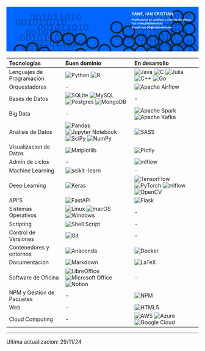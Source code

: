 ![portada](./banner_personal.png)

| Tecnologías               | Buen dominio                                            | En desarrollo              |
|:-------------------------  |:---------------------------------------------------|:---------------------------|
| Lenguajes de Programación | ![Python](https://img.shields.io/badge/Python-3670A0?style=for-the-badge&logo=python&logoColor=ffdd54) ![R](https://img.shields.io/badge/R-276DC3.svg?style=for-the-badge&logo=r&logoColor=white)  | ![Java](https://img.shields.io/badge/Java-%23ED8B00.svg?style=for-the-badge&logo=openjdk&logoColor=white) ![C](https://img.shields.io/badge/C-%2300599C.svg?style=for-the-badge&logo=c&logoColor=white) ![Julia](https://img.shields.io/badge/Julia-9558B2?style=for-the-badge&logo=julia&logoColor=white) ![C++](https://img.shields.io/badge/C++-%2300599C.svg?style=for-the-badge&logo=c%2B%2B&logoColor=white) ![Go](https://img.shields.io/badge/Go-%2300ADD8.svg?style=for-the-badge&logo=go&logoColor=white) |
| Orquestadores | - | ![Apache Airflow](https://img.shields.io/badge/Apache%20Airflow-017CEE?style=for-the-badge&logo=Apache%20Airflow&logoColor=white)|
| Bases de Datos            | ![SQLite](https://img.shields.io/badge/SQLite-%2307405e.svg?style=for-the-badge&logo=sqlite&logoColor=white) ![MySQL](https://img.shields.io/badge/MySQL-%2300f.svg?style=for-the-badge&logo=mysql&logoColor=white) ![Postgres](https://img.shields.io/badge/Postgres-%23316192.svg?style=for-the-badge&logo=postgresql&logoColor=white) ![MongoDB](https://img.shields.io/badge/MongoDB-%234ea94b.svg?style=for-the-badge&logo=mongodb&logoColor=white) | - |
| Big Data                  | - | ![Apache Spark](https://img.shields.io/badge/Apache%20Spark-FDEE21?style=flat-square&logo=apachespark&logoColor=black) ![Apache Kafka](https://img.shields.io/badge/Apache%20Kafka-000?style=for-the-badge&logo=apachekafka) |
| Análisis de Datos         | ![Pandas](https://img.shields.io/badge/Pandas-%23150458.svg?style=for-the-badge&logo=pandas&logoColor=white) ![Jupyter Notebook](https://img.shields.io/badge/Jupyter-%23FA0F00.svg?style=for-the-badge&logo=jupyter&logoColor=white) ![SciPy](https://img.shields.io/badge/SciPy-%230C55A5.svg?style=for-the-badge&logo=scipy&logoColor=%23white) ![NumPy](https://img.shields.io/badge/numpy-%23013243.svg?style=for-the-badge&logo=numpy&logoColor=white) | ![SASS](https://img.shields.io/badge/SASS-hotpink.svg?style=for-the-badge&logo=SASS&logoColor=white) |
| Visualizacion de Datos         | ![Matplotlib](https://img.shields.io/badge/Matplotlib-%23ffffff.svg?style=for-the-badge&logo=Matplotlib&logoColor=black) | ![Plotly](https://img.shields.io/badge/Plotly-%233F4F75.svg?style=for-the-badge&logo=plotly&logoColor=white) |
| Admin de ciclos          | - | ![mlflow](https://img.shields.io/badge/mlflow-%23d9ead3.svg?style=for-the-badge&logo=numpy&logoColor=blue) |
| Machine Learning          | ![scikit-learn](https://img.shields.io/badge/scikit--learn-%23F7931E.svg?style=for-the-badge&logo=scikit-learn&logoColor=white) | - |
| Deep Learning | ![Keras](https://img.shields.io/badge/Keras-%23D00000.svg?style=for-the-badge&logo=Keras&logoColor=white) | ![TensorFlow](https://img.shields.io/badge/TensorFlow-%23FF6F00.svg?style=for-the-badge&logo=TensorFlow&logoColor=white) ![PyTorch](https://img.shields.io/badge/PyTorch-%23EE4C2C.svg?style=for-the-badge&logo=PyTorch&logoColor=white)  ![mlflow](https://img.shields.io/badge/mlflow-%23d9ead3.svg?style=for-the-badge&logo=numpy&logoColor=blue) ![OpenCV](https://img.shields.io/badge/opencv-%23white.svg?style=for-the-badge&logo=opencv&logoColor=white) | 
| API'S | ![FastAPI](https://img.shields.io/badge/FastAPI-005571?style=for-the-badge&logo=fastapi) | ![Flask](https://img.shields.io/badge/flask-%23000.svg?style=for-the-badge&logo=flask&logoColor=white)|
| Sistemas Operativos       | ![Linux](https://img.shields.io/badge/Linux-FCC624?style=for-the-badge&logo=linux&logoColor=black) ![macOS](https://img.shields.io/badge/mac%20os-000000?style=for-the-badge&logo=macos&logoColor=F0F0F0) ![Windows](https://img.shields.io/badge/Windows-0078D6?style=for-the-badge&logo=windows&logoColor=white) | - |
| Scripting                 | ![Shell Script](https://img.shields.io/badge/Shell%20Script-%23121011.svg?style=for-the-badge&logo=gnu-bash&logoColor=white) | - |
| Control de Versiones      | ![Git](https://img.shields.io/badge/Git-%23F05033.svg?style=for-the-badge&logo=git&logoColor=white) | - |
| Contenedores y entornos   | ![Anaconda](https://img.shields.io/badge/Anaconda-%2344A833.svg?style=for-the-badge&logo=anaconda&logoColor=white) | ![Docker](https://img.shields.io/badge/Docker-%230db7ed.svg?style=for-the-badge&logo=docker&logoColor=white) |
| Documentación             | ![Markdown](https://img.shields.io/badge/Markdown-%23000000.svg?style=for-the-badge&logo=markdown&logoColor=white) | ![LaTeX](https://img.shields.io/badge/LaTeX-%23008080.svg?style=for-the-badge&logo=latex&logoColor=white) |
| Software de Oficina       | ![LibreOffice](https://img.shields.io/badge/LibreOffice-%2318A303?style=for-the-badge&logo=LibreOffice&logoColor=white) ![Microsoft Office](https://img.shields.io/badge/Microsoft%20Office-D83B01?style=for-the-badge&logo=microsoft-office&logoColor=white) ![Notion](https://img.shields.io/badge/Notion-%23000000.svg?style=for-the-badge&logo=notion&logoColor=white) | - |
| NPM y Gestión de Paquetes | - | ![NPM](https://img.shields.io/badge/NPM-%23CB3837.svg?style=for-the-badge&logo=npm&logoColor=white) |
| Web                       | - | ![HTML5](https://img.shields.io/badge/HTML5-%23E34F26.svg?style=for-the-badge&logo=html5&logoColor=white) |
| Cloud Computing           | - | ![AWS](https://img.shields.io/badge/AWS-%23FF9900.svg?style=for-the-badge&logo=amazon-aws&logoColor=white) ![Azure](https://img.shields.io/badge/azure-%230072C6.svg?style=for-the-badge&logo=microsoftazure&logoColor=white) ![Google Cloud](https://img.shields.io/badge/GoogleCloud-%234285F4.svg?style=for-the-badge&logo=google-cloud&logoColor=white) |


<!-- ![haz clic aqui para saber mas sobre ti](https://bitly.ws/UU24)  -->

---

Ultima actualizacion: 29/11/24
